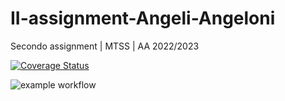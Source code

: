 # II-assignment-Angeli-Angeloni

Secondo assignment | MTSS | AA 2022/2023

[![Coverage Status](https://coveralls.io/repos/github/jacopo-angeli/II-assignment-Angeli-Angeloni/badge.svg?branch=19-predisposizione-build-automation)](https://coveralls.io/github/jacopo-angeli/II-assignment-Angeli-Angeloni?branch=19-predisposizione-build-automation)

![example workflow](https://github.com/jacopo-angeli/II-assignment-Angeli-Angeloni/actions/workflows/build.yml/badge.svg)
